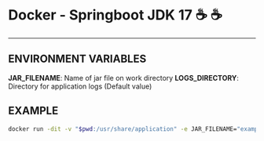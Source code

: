 # Docker - Springboot JDK 17 :coffee: :coffee:

___

## ENVIRONMENT VARIABLES 

__JAR_FILENAME__: Name of jar file on work directory
__LOGS_DIRECTORY__: Directory for application logs (Default value)

## EXAMPLE 

```bash
docker run -dit -v "$pwd:/usr/share/application" -e JAR_FILENAME="example-application.jar" -p "80:80" --name "java-application" onkernelpanic/docker-springboot-jdk17
```
